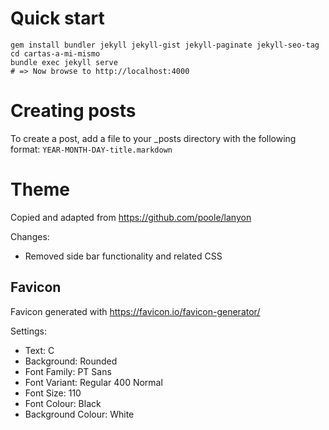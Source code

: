 # Quick start

```
gem install bundler jekyll jekyll-gist jekyll-paginate jekyll-seo-tag
cd cartas-a-mi-mismo
bundle exec jekyll serve
# => Now browse to http://localhost:4000
```

# Creating posts

To create a post, add a file to your _posts directory with the following format:
`YEAR-MONTH-DAY-title.markdown`

# Theme

Copied and adapted from https://github.com/poole/lanyon

Changes:
* Removed side bar functionality and related CSS

## Favicon

Favicon generated with https://favicon.io/favicon-generator/

Settings:
* Text: C
* Background: Rounded
* Font Family: PT Sans
* Font Variant: Regular 400 Normal
* Font Size: 110
* Font Colour: Black
* Background Colour: White
